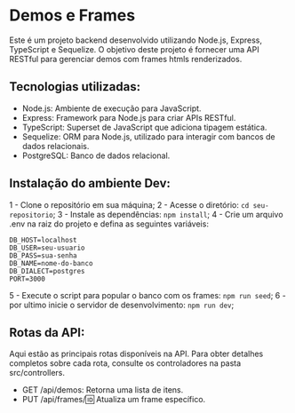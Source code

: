 # Demos e Frames

Este é um projeto backend desenvolvido utilizando Node.js, Express, TypeScript e Sequelize. O objetivo deste projeto é fornecer uma API RESTful para gerenciar demos com frames htmls renderizados.

## Tecnologias utilizadas:

- Node.js: Ambiente de execução para JavaScript.
- Express: Framework para Node.js para criar APIs RESTful.
- TypeScript: Superset de JavaScript que adiciona tipagem estática.
- Sequelize: ORM para Node.js, utilizado para interagir com bancos de dados relacionais.
- PostgreSQL: Banco de dados relacional.

## Instalação do ambiente Dev:

1 - Clone o repositório em sua máquina;
2 - Acesse o diretório: ```cd seu-repositorio```;
3 - Instale as dependências: ```npm install```;
4 - Crie um arquivo .env na raiz do projeto e defina as seguintes variáveis:
```
DB_HOST=localhost
DB_USER=seu-usuario
DB_PASS=sua-senha
DB_NAME=nome-do-banco
DB_DIALECT=postgres
PORT=3000
```
5 - Execute o script para popular o banco com os frames: 
``` npm run seed ```;
6 - por ultimo inicie o servidor de desenvolvimento:
``` npm run dev ```;
## Rotas da API:
Aqui estão as principais rotas disponíveis na API. Para obter detalhes completos sobre cada rota, consulte os controladores na pasta src/controllers.
- GET /api/demos: Retorna uma lista de itens.
- PUT /api/frames/:id: Atualiza um frame específico.
